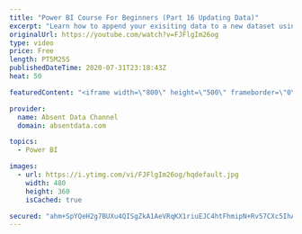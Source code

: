 ```yaml
---
title: "Power BI Course For Beginners (Part 16 Updating Data)"
excerpt: "Learn how to append your exisiting data to a new dataset using the Query Editor in Power BI."
originalUrl: https://youtube.com/watch?v=FJFlgIm26og
type: video
price: Free
length: PT5M25S
publishedDateTime: 2020-07-31T23:18:43Z
heat: 50

featuredContent: "<iframe width=\"800\" height=\"500\" frameborder=\"0\" src=\"https://www.youtube.com/embed/FJFlgIm26og\" allow=\"accelerometer; autoplay; encrypted-media; gyroscope; picture-in-picture\" allowfullscreen></iframe>"

provider:
  name: Absent Data Channel
  domain: absentdata.com

topics:
  - Power BI

images:
  - url: https://i.ytimg.com/vi/FJFlgIm26og/hqdefault.jpg
    width: 480
    height: 360
    isCached: true

secured: "ahm+SpYQeH2g7BUXu4QISgZkA1AeVRqKX1riuEJC4htFhmipN+Rv57CXc5IhAZe3nirELUumAW4SCGSRrX5HHFNMgJhaQdvApOklEFt5oLgsrzMCKeVVdeBlscxAhPONwlwS+X+Z+OCfessl2lgdwhFCwGUQ2EwpKOKrHXoSnj9UslL2l2gNh1Xnntr1TlElTTob/SW9viSBz9wUo0nxPJZv0iIqIWEIcqKcRHbxcHKOOJBmzZA0e+hMMkj3L4HiSckwEg+YMmvLujgbiKW3sIr4yA/BQkbABzaCeEHseJ24O7uTYD0Sh0qpoMZlNakKOamt9c+9CQYEp4sxW9jDTE2LxvddnQUs35jXfhKXWkvfRX5BBka1Cr0I00Ax9iv5XskW6/qPrL9FHm9oBhVKOcle0vNdZSfSjokl/PufaC8=;RSOZEnKLMeUIIU5pipaEXw=="
---
```


